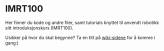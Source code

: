# IMRT100

Her finner du kode og andre filer, samt tutorials knyttet til anvendt robotikk sitt introduksjonskurs (IMRT100).

Usikker på hvor du skal begynne?
Ta en titt på [wiki-sidene](https://github.com/NMBURobotics/IMRT100/wiki) for å komme i gang:)
